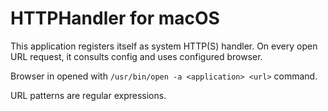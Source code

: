#  HTTPHandler for macOS

This application registers itself as system HTTP(S) handler.
On every open URL request, it consults config and uses configured browser.

Browser in opened with `/usr/bin/open -a <application> <url>` command.

URL patterns are regular expressions.
